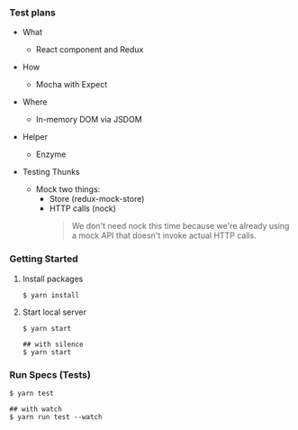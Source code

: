 ### Test plans
- What
  - React component and Redux
- How
  - Mocha with Expect
- Where
  - In-memory DOM via JSDOM
- Helper
  - Enzyme

- Testing Thunks
  - Mock two things:
    - Store (redux-mock-store)
    - HTTP calls (nock)
      > We don't need nock this time because we're already using a mock API that doesn't invoke actual HTTP calls.

### Getting Started

1. Install packages
    ```
    $ yarn install
    ```

2. Start local server
    ```
    $ yarn start

    ## with silence
    $ yarn start
    ```

### Run Specs (Tests)

```
$ yarn test

## with watch
$ yarn run test --watch
```
